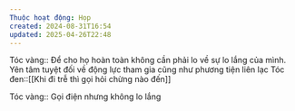 ```yaml
---
Thuộc hoạt động: Họp
created: 2024-08-31T16:54
updated: 2025-04-26T22:48
---
```


Tóc vàng:: Để cho họ hoàn toàn không cần phải lo về sự lo lắng của mình. Yên tâm tuyệt đối về động lực tham gia cũng như phương tiện liên lạc
Tóc đen::[[Khi đi trễ thì gọi hỏi chừng nào đến]]

Tóc vàng:: Gọi điện nhưng không lo lắng
